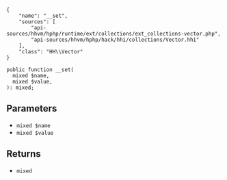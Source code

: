 ``` yamlmeta
{
    "name": "__set",
    "sources": [
        "api-sources/hhvm/hphp/runtime/ext/collections/ext_collections-vector.php",
        "api-sources/hhvm/hphp/hack/hhi/collections/Vector.hhi"
    ],
    "class": "HH\\Vector"
}
```




``` Hack
public function __set(
  mixed $name,
  mixed $value,
): mixed;
```




## Parameters




+ ` mixed $name `
+ ` mixed $value `




## Returns




* ` mixed `
<!-- HHAPIDOC -->
